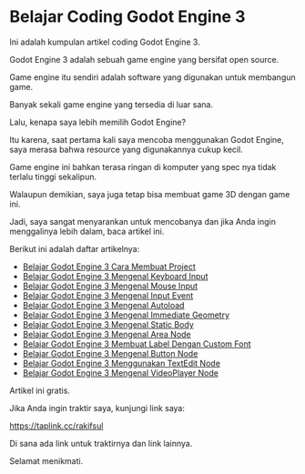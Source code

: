 # Belajar Coding Godot Engine 3

Ini adalah kumpulan artikel coding Godot Engine 3.

Godot Engine 3 adalah sebuah game engine yang bersifat open source.

Game engine itu sendiri adalah software yang digunakan untuk membangun game.

Banyak sekali game engine yang tersedia di luar sana.

Lalu, kenapa saya lebih memilih Godot Engine?

Itu karena, saat pertama kali saya mencoba menggunakan Godot Engine, saya merasa bahwa resource yang digunakannya cukup kecil.

Game engine ini bahkan terasa ringan di komputer yang spec nya tidak terlalu tinggi sekalipun.

Walaupun demikian, saya juga tetap bisa membuat game 3D dengan game ini.

Jadi, saya sangat menyarankan untuk mencobanya dan jika Anda ingin menggalinya lebih dalam, baca artikel ini.

Berikut ini adalah daftar artikelnya:

-   [Belajar Godot Engine 3 Cara Membuat Project](https://github.com/rakifsul/belajar_coding_godot_3/blob/main/Belajar-Godot-Engine-3-Cara-Membuat-Project.md)
-   [Belajar Godot Engine 3 Mengenal Keyboard Input](https://github.com/rakifsul/belajar_coding_godot_3/blob/main/Belajar-Godot-Engine-3-Mengenal-Keyboard-Input.md)
-   [Belajar Godot Engine 3 Mengenal Mouse Input](https://github.com/rakifsul/belajar_coding_godot_3/blob/main/Belajar-Godot-Engine-3-Mengenal-Mouse-Input.md)
-   [Belajar Godot Engine 3 Mengenal Input Event](https://github.com/rakifsul/belajar_coding_godot_3/blob/main/Belajar-Godot-Engine-3-Mengenal-Input-Event.md)
-   [Belajar Godot Engine 3 Mengenal Autoload](https://github.com/rakifsul/belajar_coding_godot_3/blob/main/Belajar-Godot-Engine-3-Mengenal-Autoload.md)
-   [Belajar Godot Engine 3 Mengenal Immediate Geometry](https://github.com/rakifsul/belajar_coding_godot_3/blob/main/Belajar-Godot-Engine-3-Mengenal-Immediate-Geometry.md)
-   [Belajar Godot Engine 3 Mengenal Static Body](https://github.com/rakifsul/belajar_coding_godot_3/blob/main/Belajar-Godot-Engine-3-Mengenal-Static-Body.md)
-   [Belajar Godot Engine 3 Mengenal Area Node](https://github.com/rakifsul/belajar_coding_godot_3/blob/main/Belajar-Godot-Engine-3-Mengenal-Area-Node.md)
-   [Belajar Godot Engine 3 Membuat Label Dengan Custom Font](https://github.com/rakifsul/belajar_coding_godot_3/blob/main/Belajar-Godot-Engine-3-Membuat-Label-Dengan-Custom-Font.md)
-   [Belajar Godot Engine 3 Mengenal Button Node](https://github.com/rakifsul/belajar_coding_godot_3/blob/main/Belajar-Godot-Engine-3-Mengenal-Button-Node.md)
-   [Belajar Godot Engine 3 Menggunakan TextEdit Node](https://github.com/rakifsul/belajar_coding_godot_3/blob/main/Belajar-Godot-Engine-3-Menggunakan-TextEdit-Node.md)
-   [Belajar Godot Engine 3 Mengenal VideoPlayer Node](https://github.com/rakifsul/belajar_coding_godot_3/blob/main/Belajar-Godot-Engine-3-Mengenal-VideoPlayer-Node.md)

Artikel ini gratis.

Jika Anda ingin traktir saya, kunjungi link saya:

https://taplink.cc/rakifsul

Di sana ada link untuk traktirnya dan link lainnya.

Selamat menikmati.
